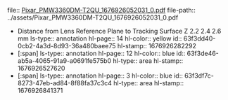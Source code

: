 file:: [Pixar_PMW3360DM-T2QU_1676926052031_0.pdf](../assets/Pixar_PMW3360DM-T2QU_1676926052031_0.pdf)
file-path:: ../assets/Pixar_PMW3360DM-T2QU_1676926052031_0.pdf

- Distance from Lens Reference Plane to Tracking Surface Z 2.2 2.4 2.6 mm
  ls-type:: annotation
  hl-page:: 14
  hl-color:: yellow
  id:: 63f3dd40-0cb2-4a3d-8d93-36a480baee75
  hl-stamp:: 1676926282292
- [:span]
  ls-type:: annotation
  hl-page:: 12
  hl-color:: blue
  id:: 63f3de46-ab5a-4065-91a9-a0691fe575b0
  hl-type:: area
  hl-stamp:: 1676926527620
- [:span]
  ls-type:: annotation
  hl-page:: 3
  hl-color:: blue
  id:: 63f3df7c-8273-47eb-ad84-8f88fa37c3c4
  hl-type:: area
  hl-stamp:: 1676926841371